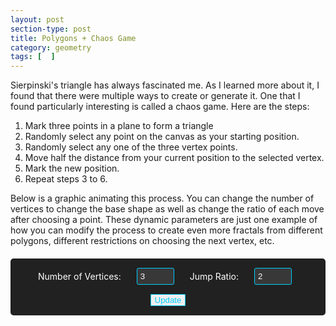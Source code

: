 ```yaml
---
layout: post
section-type: post
title: Polygons + Chaos Game
category: geometry
tags: [  ]
---
```

Sierpinski's triangle has always fascinated me. As I learned more about it, I found that there were multiple ways to create or generate it. One that I found particularly interesting is called a chaos game. Here are the steps:

1. Mark three points in a plane to form a triangle
2. Randomly select any point on the canvas as your starting position.
3. Randomly select any one of the three vertex points.
4. Move half the distance from your current position to the selected vertex.
5. Mark the new position.
6. Repeat steps 3 to 6.

Below is a graphic animating this process. You can change the number of vertices to change the base shape as well as change the ratio of each move after choosing a point. These dynamic parameters are just one example of how you can modify the process to create even more fractals from different polygons, different restrictions on choosing the next vertex, etc.

<div id="polygon-game-container" class="content-section text-center">
  <div class="controls">
    <label for="vertices">Number of Vertices:</label>
    <input type="number" id="vertices" min="3" max="12" value="3">
    <label for="jumpRatio">Jump Ratio:</label>
    <input type="number" id="jumpRatio" min="2" max="12" value="2">
    <button id="update" class="btn btn-default">Update</button>
  </div>

  <div id="canvas-container"></div>
</div>

<script type="importmap">
{
  "imports": {
    "three": "https://cdn.jsdelivr.net/npm/three@0.176.0/build/three.module.js",
    "three/addons/": "https://cdn.jsdelivr.net/npm/three@0.176.0/examples/jsm/"
  }
}
</script>

<script type="module">
import * as THREE from 'three';

class RegularPolygons {
    constructor(numVertices, jumpRatio) {
        // Constants
        this.numVertices = numVertices;
        this.jumpRatio = jumpRatio;
        this.size = window.innerWidth / 2;
        this.half = this.size / 2;
        this.padding = 30;
        this.radius = this.half - this.padding;
        this.maxPoints = 10000;

        this.setupScene();
        this.setupPolygonVertices();
        this.setupPointsSystem();
        this.initializeStartingPoint();
        this.count = 0;
        this.isAnimating = true;
    }

    setupScene() {
        this.scene = new THREE.Scene();
        this.camera = new THREE.OrthographicCamera(
            -this.half, this.half,
            this.half, -this.half,
            -1, 1
        );
        this.renderer = new THREE.WebGLRenderer({ antialias: true });
        this.renderer.setSize(this.size, this.size);
        this.renderer.setClearColor(0x000000, 0);
    }

    setupPolygonVertices() {
        this.vertices = [];
        for (let i = 0; i < this.numVertices; i++) {
            const angle = (i / this.numVertices) * Math.PI * 2;
            const x = this.radius * Math.cos(angle);
            const y = this.radius * Math.sin(angle);
            this.vertices.push(new THREE.Vector2(x, y));
        }
    }

    setupPointsSystem() {
        this.material = new THREE.ShaderMaterial({
            vertexShader: `
                attribute float aAge;
                varying float vAge;
                void main() {
                    vAge = aAge;
                    gl_PointSize = 2.0;
                    gl_Position = projectionMatrix * modelViewMatrix * vec4(position, 1.0);
                }
            `,
            fragmentShader: `
                precision mediump float;
                varying float vAge;
                void main() {
                    float alpha = 1.0 - min(1.0, vAge / 120.0);
                    gl_FragColor = mix(vec4(1.0, 1.0, 1.0, 1.0), vec4(0.6, 0.2, 1.0, 1.0), alpha);
                }
            `,
            transparent: true
        });

        this.geometry = new THREE.BufferGeometry();
        this.positions = new Float32Array(this.maxPoints * 3);
        this.ages = new Float32Array(this.maxPoints);

        this.geometry.setAttribute('position', new THREE.BufferAttribute(this.positions, 3));
        this.geometry.setAttribute('aAge', new THREE.BufferAttribute(this.ages, 1));

        this.points = new THREE.Points(this.geometry, this.material);
        this.scene.add(this.points);
    }

    initializeStartingPoint() {
        const max = this.radius;
        const min = -this.radius;
        const x = Math.random() * (max - min) + min;
        const y = Math.random() * (max - min) + min;
        this.current = new THREE.Vector2(x, y);
    }

    reset() {
        this.count = 0;
        this.positions = new Float32Array(this.maxPoints * 3);
        this.ages = new Float32Array(this.maxPoints);
        this.geometry.setAttribute('position', new THREE.BufferAttribute(this.positions, 3));
        this.geometry.setAttribute('aAge', new THREE.BufferAttribute(this.ages, 1));
        this.setupPolygonVertices();
        this.initializeStartingPoint();
        this.isAnimating = true;
        this.animate();
    }

    animate = () => {
        if (this.count < this.maxPoints && this.isAnimating) {
            const target = this.vertices[Math.floor(Math.random() * this.numVertices)];
            
            this.current.x = (this.current.x + target.x) / this.jumpRatio;
            this.current.y = (this.current.y + target.y) / this.jumpRatio;

            this.positions[this.count * 3] = this.current.x;
            this.positions[this.count * 3 + 1] = this.current.y;
            this.positions[this.count * 3 + 2] = 0;

            this.ages[this.count] = 0;
            for (let i = 0; i < this.count; i++) {
                this.ages[i] += 1;
            }

            this.geometry.attributes.position.needsUpdate = true;
            this.geometry.attributes.aAge.needsUpdate = true;
            this.count++;

            this.renderer.render(this.scene, this.camera);
            requestAnimationFrame(this.animate);
        }
    }

    updateConfig(numVertices, jumpRatio) {
        this.numVertices = numVertices;
        this.jumpRatio = jumpRatio;
        this.reset();
    }

    start() {
        const container = document.getElementById('canvas-container');
        container.appendChild(this.renderer.domElement);
        this.animate();
    }
}

// Wait for the DOM to be fully loaded
document.addEventListener('DOMContentLoaded', () => {
    // Create initial polygon
    let polygons = new RegularPolygons(3, 2); // start with a triangle
    polygons.start();

    // Set up event listeners
    document.getElementById('update').addEventListener('click', () => {
        const verticesInput = document.getElementById('vertices');
        const numVertices = parseInt(verticesInput.value);
        const jumpRatioInput = document.getElementById('jumpRatio');
        const jumpRatio = parseInt(jumpRatioInput.value);
        
        // Validate input
        if (numVertices >= 3 && numVertices <= 12 && jumpRatio >= 2 && jumpRatio <= 12) {
            polygons.updateConfig(numVertices, jumpRatio);
        } else {
            alert('Please enter:\n- Number of vertices between 3 and 12\n- Jump ratio between 2 and 12');
            if (numVertices < 3 || numVertices > 12) {
                verticesInput.value = '3';
            }
            if (jumpRatio < 1.1 || jumpRatio > 12) {
                jumpRatioInput.value = '2';
            }
        }
    });
});
</script>

<style>
#polygon-game-container {
    margin: 0;
    padding: 0;
}

#canvas-container {
    width: 100%;
    display: flex;
    justify-content: center;
    align-items: center;
    margin: 20px 0;
}

#canvas-container canvas {
    max-width: 100%;
    height: auto !important;
}

.controls {
    margin: 20px 0;
    padding: 15px;
    background: rgb(33, 33, 33);
    border-radius: 5px;
    display: flex;
    gap: 15px;
    align-items: center;
    justify-content: center;
    flex-wrap: wrap;
    color: #fff;
}

.controls input {
    width: 60px;
    padding: 5px;
    margin: 0 10px;
    background: rgba(255, 255, 255, 0.1);
    border: 1px solid #00cdff;
    color: #fff;
    border-radius: 3px;
}

.controls button {
    border: 1px solid #00cdff !important;
    color: #00cdff !important;
}

.controls button:hover {
    background-color: #00cdff !important;
    color: #000 !important;
}
</style>
